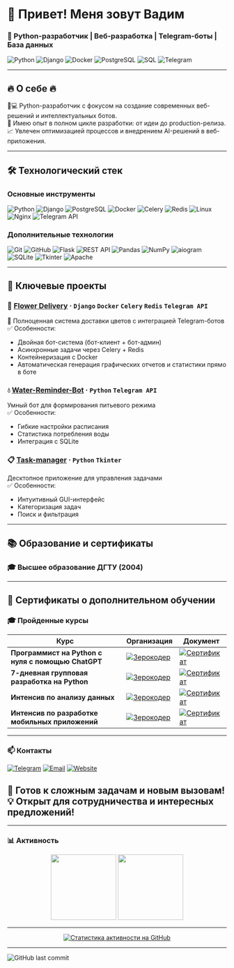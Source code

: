 # 👋 Привет! Меня зовут Вадим 
### 🚀 Python-разработчик | Веб-разработка | Telegram-боты | База данных


![Python](https://img.shields.io/badge/Python-3776AB?style=for-the-badge&logo=python&logoColor=white)
![Django](https://img.shields.io/badge/Django-092E20?style=for-the-badge&logo=django&logoColor=white)
![Docker](https://img.shields.io/badge/Docker-2496ED?style=for-the-badge&logo=docker&logoColor=white)
![PostgreSQL](https://img.shields.io/badge/PostgreSQL-4169E1?style=for-the-badge&logo=postgresql&logoColor=white)
![SQL](https://img.shields.io/badge/SQL-003B57?style=for-the-badge&logo=amazon-dynamodb&logoColor=white)
![Telegram](https://img.shields.io/badge/Telegram-26A5E4?style=for-the-badge&logo=telegram&logoColor=white)

---



## 🔥 О себе 🔥
🧑💻 Python-разработчик с фокусом на создание современных веб-решений и интеллектуальных ботов.  
🚀 Имею опыт в полном цикле разработки: от идеи до production-релиза.  
📈 Увлечен оптимизацией процессов и внедрением AI-решений в веб-приложения.

---

## 🛠️ Технологический стек
### **Основные инструменты**
![Python](https://img.shields.io/badge/-Python-3776AB?logo=python&logoColor=white)
![Django](https://img.shields.io/badge/-Django-092E20?logo=django&logoColor=white)
![PostgreSQL](https://img.shields.io/badge/-PostgreSQL-4169E1?logo=postgresql&logoColor=white)
![Docker](https://img.shields.io/badge/-Docker-2496ED?logo=docker&logoColor=white)
![Celery](https://img.shields.io/badge/-Celery-37814A?logo=celery&logoColor=white)
![Redis](https://img.shields.io/badge/-Redis-DC382D?logo=redis&logoColor=white)
![Linux](https://img.shields.io/badge/-Linux-1E2B2F?logo=linux&logoColor=white)
![Nginx](https://img.shields.io/badge/-Nginx-1E2B2F?logo=nginx&logoColor=white)
![Telegram API](https://img.shields.io/badge/-Telegram_API-1E2B2F?logo=telegram&logoColor=white)


### **Дополнительные технологии**

![Git](https://img.shields.io/badge/-Git-F05032?logo=git&logoColor=white)
![GitHub](https://img.shields.io/badge/-GitHub-000000?logo=github&logoColor=white)
![Flask](https://img.shields.io/badge/-Flask-000000?logo=flask&logoColor=white)
![REST API](https://img.shields.io/badge/-REST_API-FF6F61?logo=json&logoColor=white)
![Pandas](https://img.shields.io/badge/-Pandas-150458?logo=pandas&logoColor=white)
![NumPy](https://img.shields.io/badge/-NumPy-013243?logo=numpy&logoColor=white)
![aiogram](https://img.shields.io/badge/-aiogram-2A88AD?logo=telegram&logoColor=white)
![SQLite](https://img.shields.io/badge/-SQLite-003B57?logo=sqlite&logoColor=white)
![Tkinter](https://img.shields.io/badge/-Tkinter-3776AB?logo=tkinter&logoColor=white)
![Apache](https://img.shields.io/badge/-Apache-1E2B2F?logo=apache&logoColor=white)

---

## 🌟 Ключевые проекты
### 🌸 [Flower Delivery](https://github.com/KVadim-K/flower_delivery) · `Django` `Docker` `Celery` `Redis` `Telegram API`
🚀 Полноценная система доставки цветов с интеграцией Telegram-ботов  
✅ Особенности:
- Двойная бот-система (бот-клиент + бот-админ)
- Асинхронные задачи через Celery + Redis
- Контейнеризация с Docker
- Автоматическая генерация графических отчетов и статистики прямо в боте

### 💧 [Water-Reminder-Bot](https://github.com/KVadim-K/Water-Reminder-Bot) · `Python` `Telegram API`
Умный бот для формирования питьевого режима  
✅ Особенности:
- Гибкие настройки расписания
- Статистика потребления воды
- Интеграция с SQLite

### 📋 [Task-manager](https://github.com/KVadim-K/Task-manager) · `Python` `Tkinter`
Десктопное приложение для управления задачами  
✅ Особенности:
- Интуитивный GUI-интерфейс
- Категоризация задач
- Поиск и фильтрация

---

## 📚 Образование и сертификаты
### 🎓 Высшее образование **ДГТУ** (2004)

---
## 📜 Сертификаты о дополнительном обучении

### 🎓 Пройденные курсы

| Курс | Организация                                                                                             | Документ |
|------|---------------------------------------------------------------------------------------------------------|----------|
| **Программист на Python с нуля с помощью ChatGPT** | [![Зерокодер](https://img.shields.io/badge/-ZEROCODER-00CC00?style=flat-square)](https://zerocoder.ru) | [![Сертификат](https://img.shields.io/badge/-Сертификат-0088CC?style=flat-square&logo=adobe-acrobat-reader&logoColor=white)](https://fs-thb02.getcourse.ru/fileservice/file/thumbnail/h/626bd543483b94e31db88f8138d97808.png/s/800x/a/256825/sc/27) |
| **7-дневная групповая разработка на Python** | [![Зерокодер](https://img.shields.io/badge/-ZEROCODER-00CC00?style=flat-square)](https://zerocoder.ru) | [![Сертификат](https://img.shields.io/badge/-Сертификат-0088CC?style=flat-square&logo=adobe-acrobat-reader&logoColor=white)](https://fs-thb03.getcourse.ru/fileservice/file/thumbnail/h/f722f27c18fc29699bc2d7d11190f1b8.png/s/800x/a/256825/sc/155) |
| **Интенсив по анализу данных** | [![Зерокодер](https://img.shields.io/badge/-ZEROCODER-00CC00?style=flat-square)](https://zerocoder.ru) | [![Сертификат](https://img.shields.io/badge/-Сертификат-0088CC?style=flat-square&logo=adobe-acrobat-reader&logoColor=white)](https://fs-thb02.getcourse.ru/fileservice/file/thumbnail/h/3040d7f803f6b05a13570f31710c1fc9.png/s/800x/a/256825/sc/31) |
| **Интенсив по разработке мобильных приложений** | [![Зерокодер](https://img.shields.io/badge/-ZEROCODER-00CC00?style=flat-square)](https://zerocoder.ru) | [![Сертификат](https://img.shields.io/badge/-Сертификат-0088CC?style=flat-square&logo=adobe-acrobat-reader&logoColor=white)](https://fs-thb02.getcourse.ru/fileservice/file/thumbnail/h/d97d833ef8d9639cd714ec57b0201f46.png/s/800x/a/256825/sc/164) |

---
### 📫 Контакты

[![Telegram](https://img.shields.io/badge/-@KVadim_K-26A5E4?style=for-the-badge&logo=telegram)](https://t.me/KVadim_K)
[![Email](https://img.shields.io/badge/-kvadimk@yandex.ru-FF0000?style=for-the-badge&logo=gmail)](mailto:kvadimk@yandex.ru)
[![Website](https://img.shields.io/badge/-vaktest.ru-4B0082?style=for-the-badge&logo=google-chrome)](https://vaktest.ru)

🚀 **Готов к сложным задачам и новым вызовам!**  
💡 **Открыт для сотрудничества и интересных предложений!**
---

---

### 📊 Активность

<p align="center">
  <!-- Статистика по языкам -->
  <img height="150em"
       src="https://github-readme-stats.vercel.app/api/top-langs/?username=KVadim-K&layout=compact&theme=vision-friendly-dark"/>
  <!-- Статистика профиля -->
  <img height="150em"
       src="https://github-readme-stats.vercel.app/api?username=KVadim-K&show_icons=true&theme=vision-friendly-dark"/>
</p>

---

<p align="center">
  <a href="https://github-readme-streak-stats.herokuapp.com/demo/">
    <img
      src="https://github-readme-streak-stats.herokuapp.com?user=KVadim-K&theme=dark&border_radius=4.6&date_format=j%20M%5B%20Y%5D"
      alt="Статистика активности на GitHub"
    />
  </a>
</p>

---
![GitHub last commit](https://img.shields.io/github/last-commit/KVadim-K/KVadim-K)